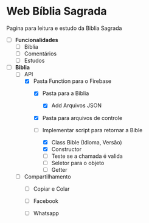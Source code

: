 # Web Bíblia Sagrada

Pagina para leitura e estudo da Biblia Sagrada

- [ ] __Funcionalidades__
   - [ ] Biblia
   - [ ] Comentários
   - [ ] Estudos

- [ ] __Biblia__
   - [ ] API
      - [x] Pasta Function para o Firebase 
         - [x] Pasta para a Biblia
            - [x] Add Arquivos JSON

         - [x] Pasta para arquivos de controle

         - [ ] Implementar script para retornar a Bible
            - [x] Class Bible (Idioma, Versão)
            - [x] Constructor
            - [ ] Teste se a chamada é valida
            - [ ] Seletor para o objeto
            - [ ] Getter
         
   - [ ] Compartilhamento
      - [ ] Copiar e Colar
      - [ ] Facebook
      - [ ] Whatsapp

